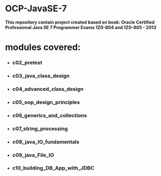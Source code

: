 # OCP-JavaSE-7
**This repository contain project created based on book: Oracle Certified Professional Java SE 7 Programmer Exams 1Z0-804 and 1Z0-805 - 2013**
#
# modules covered:

* ### c02_pretest
* ### c03_java_class_design
* ### c04_advanced_class_design
* ### c05_oop_design_principles
* ### c06_generics_and_collections
* ### c07_string_processing
* ### c08_java_IO_fundamentals
* ### c09_java_File_IO
* ### c10_building_DB_App_with_JDBC

